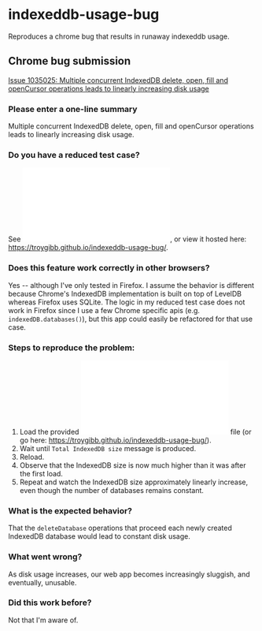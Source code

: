 # indexeddb-usage-bug

Reproduces a chrome bug that results in runaway indexeddb usage.

## Chrome bug submission

[Issue 1035025: Multiple concurrent IndexedDB delete, open, fill and openCursor operations leads to linearly increasing disk usage](https://bugs.chromium.org/p/chromium/issues/detail?id=1035025)

### Please enter a one-line summary

Multiple concurrent IndexedDB delete, open, fill and openCursor operations leads to linearly increasing disk usage.

### Do you have a reduced test case?

See ![index.html](./index.html), or view it hosted here: https://troygibb.github.io/indexeddb-usage-bug/.

### Does this feature work correctly in other browsers?

Yes -- although I've only tested in Firefox. I assume the behavior is different because Chrome's IndexedDB implementation is built on top of LevelDB whereas Firefox uses SQLite. The logic in my reduced test case does not work in Firefox since I use a few Chrome specific apis (e.g. `indexedDB.databases()`), but this app could easily be refactored for that use case. 

### Steps to reproduce the problem:

1. Load the provided ![index.html](./index.html) file (or go here: https://troygibb.github.io/indexeddb-usage-bug/).
2. Wait until `Total IndexedDB size` message is produced.
3. Reload.
4. Observe that the IndexedDB size is now much higher than it was after the first load.
5. Repeat and watch the IndexedDB size approximately linearly increase, even though the number of databases remains constant.

### What is the expected behavior?

That the `deleteDatabase` operations that proceed each newly created IndexedDB database would lead to constant disk usage.

### What went wrong?

As disk usage increases, our web app becomes increasingly sluggish, and eventually, unusable.

### Did this work before?

Not that I'm aware of.

